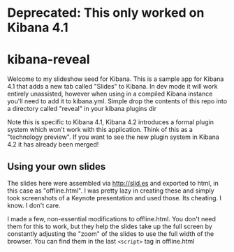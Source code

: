 # Deprecated: This only worked on Kibana 4.1

kibana-reveal
=============

Welcome to my slideshow seed for Kibana. This is a sample app for Kibana 4.1 that adds a new tab
called "Slides" to Kibana. In dev mode it will work entirely unassisted, however when using in a
compiled Kibana instance you'll need to add it to kibana.yml. Simple drop the contents of this 
repo into a directory called "reveal" in your kibana plugins dir

Note this is specific to Kibana 4.1, Kibana 4.2 introduces a formal plugin system which won't work
with this application. Think of this as a "technology preview". If you want to see the new plugin
system in Kibana 4.2 it has already been merged!

Using your own slides
----------------------

The slides here were assembled via http://slid.es and exported to html, in this case as
"offline.html". I was pretty lazy in creating these and simply took screenshots of a Keynote
presentation and used those. Its cheating. I know. I don't care.

I made a few, non-essential modifications to offline.html. You don't need them for this to work, but
they help the slides take up the full screen by constantly adjusting the "zoom" of the slides to
use the full width of the browser. You can find them in the last `<script>` tag in offline.html
